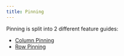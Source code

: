 ```yaml
---
title: Pinning
---
```


<!-- Deprecated  -->

Pinning is split into 2 different feature guides:

- [Column Pinning](./column-pinning)
- [Row Pinning](./row-pinning)